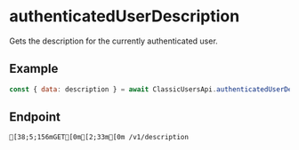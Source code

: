 
# authenticatedUserDescription
Gets the description for the currently authenticated user.



## Example
```js copy showLineNumbers
const { data: description } = await ClassicUsersApi.authenticatedUserDescription(); 
```

## Endpoint
```ansi
[38;5;156mGET[0m[2;33m[0m /v1/description
```
  